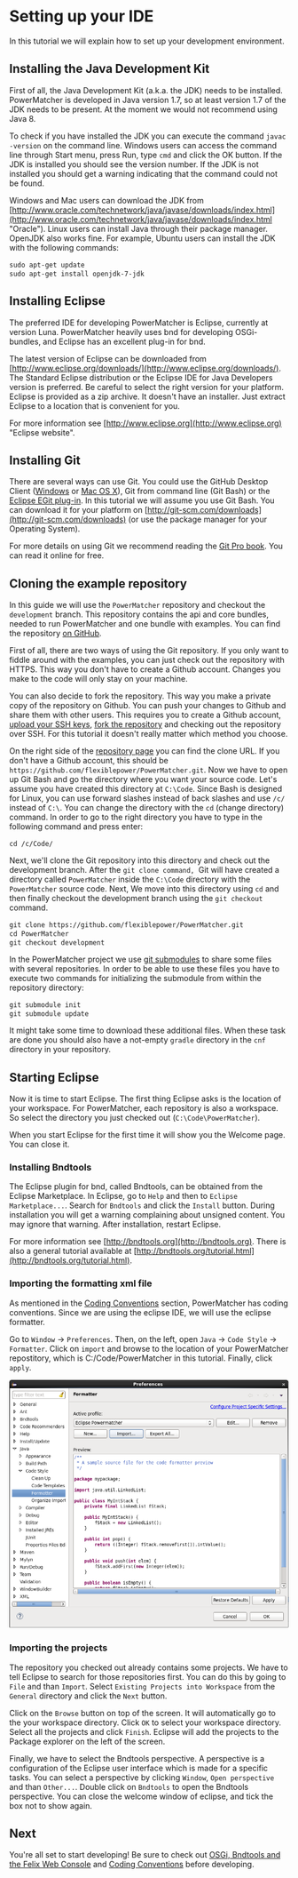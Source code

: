 # Setting up your IDE

In this tutorial we will explain how to set up your development environment.

## Installing the Java Development Kit
First of all, the Java Development Kit (a.k.a. the JDK) needs to be installed. PowerMatcher is developed in Java  version 1.7, so at least version 1.7 of the JDK needs to be present. At the moment we would not recommend using Java 8.

To check if you have installed the JDK you can execute the command `javac -version` on the command line. Windows users can access the command line through Start menu, press Run, type `cmd` and click the OK button. If the JDK is installed you should see the version number. If the JDK is not installed you should get a warning indicating that the command could not be found.

Windows and Mac users can download the JDK from [http://www.oracle.com/technetwork/java/javase/downloads/index.html](http://www.oracle.com/technetwork/java/javase/downloads/index.html "Oracle"). Linux users can install Java through their package manager. OpenJDK also works fine. For example, Ubuntu users can install the JDK with the following commands:

```
sudo apt-get update
sudo apt-get install openjdk-7-jdk
```

## Installing Eclipse
The preferred IDE for developing PowerMatcher is Eclipse, currently at version Luna. PowerMatcher heavily uses bnd for developing OSGi-bundles, and Eclipse has an excellent plug-in for bnd.

The latest version of Eclipse can be downloaded from [http://www.eclipse.org/downloads/](http://www.eclipse.org/downloads/). The Standard Eclipse distribution or the Eclipse IDE for Java Developers version is preferred. Be careful to select the right version for your platform. Eclipse is provided as a zip archive. It doesn't have an installer. Just extract Eclipse to a location that is convenient for you.

For more information see [http://www.eclipse.org](http://www.eclipse.org) "Eclipse website".

## Installing Git
There are several ways can use Git. You could use the GitHub Desktop Client ([Windows](https://windows.github.com) or [Mac OS X](https://mac.github.com)), Git from command line (Git Bash) or the [Eclipse EGit plug-in](http://www.eclipse.org/egit/). In this tutorial we will assume you use Git Bash. You can download it for your platform on [http://git-scm.com/downloads](http://git-scm.com/downloads) (or use the package manager for your Operating System).

For more details on using Git we recommend reading the [Git Pro book](http://git-scm.com/book). You can read it online for free.

## Cloning the example repository
In this guide we will use the `PowerMatcher` repository and checkout the `development` branch. This repository contains the api and core bundles, needed to run PowerMatcher and one bundle with examples. You can find the repository [on GitHub](https://github.com/flexiblepower/PowerMatcher).

First of all, there are two ways of using the Git repository. If you only want to fiddle around with the examples, you can just check out the repository with HTTPS. This way you don't have to create a Github account. Changes you make to the code will only stay on your machine.

You can also decide to fork the repository. This way you make a private copy of the repository on Github. You can push your changes to Github and share them with other users. This requires you to create a Github account, [upload your SSH keys](https://help.github.com/articles/generating-ssh-keys/), [fork the repository](https://help.github.com/articles/fork-a-repo/) and checking out the repository over SSH. For this tutorial it doesn't really matter which method you choose.

On the right side of the [repository page](https://github.com/flexiblepower/PowerMatcher) you can find the clone URL. If you don't have a Github account, this should be `https://github.com/flexiblepower/PowerMatcher.git`. Now we have to open up Git Bash and go the directory where you want your source code. Let's assume you have created this directory at `C:\Code`. Since Bash is designed for Linux, you can use forward slashes instead of back slashes and use `/c/` instead of `C:\`. You can change the directory with the `cd` (change directory) command. In order to go to the right directory you have to type in the following command and press enter:

```
cd /c/Code/
```

Next, we'll clone the Git repository into this directory and check out the development branch. After the `git clone command, `Git will have created a directory called `PowerMatcher` inside the `C:\Code` directory with the `PowerMatcher` source code. Next, We move into this directory using `cd` and then finally checkout the development branch using the `git checkout` command.

```
git clone https://github.com/flexiblepower/PowerMatcher.git
cd PowerMatcher
git checkout development
```

In the PowerMatcher project we use [git submodules](http://git-scm.com/docs/git-submodule) to share some files with several repositories. In order to be able to use these files you have to execute two commands for initializing the submodule from within the repository directory:

```
git submodule init
git submodule update
```

It might take some time to download these additional files. When these task are done you should also have a not-empty `gradle` directory in the `cnf` directory in your repository.

## Starting Eclipse
Now it is time to start Eclipse. The first thing Eclipse asks is the location of your workspace. For PowerMatcher, each repository is also a workspace. So select the directory you just checked out (`C:\Code\PowerMatcher`).

When you start Eclipse for the first time it will show you the Welcome page. You can close it.

### Installing Bndtools
The Eclipse plugin for bnd, called Bndtools, can be obtained from the Eclipse Marketplace. In Eclipse, go to `Help` and then to `Eclipse Marketplace...`. Search for `Bndtools` and click the `Install` button. During installation you will get a warning complaining about unsigned content. You may ignore that warning. After installation, restart Eclipse.

For more information see [http://bndtools.org](http://bndtools.org). There is also a general tutorial available at [http://bndtools.org/tutorial.html](http://bndtools.org/tutorial.html).

### Importing the formatting xml file

As mentioned in the [Coding Conventions](CodingConventions.md) section, PowerMatcher has coding conventions. Since we are using the eclipse IDE, we will use the eclipse formatter. 

Go to `Window` -> `Preferences`. Then, on the left, open `Java` -> `Code Style` -> `Formatter`. Click on `import` and browse to the location of your PowerMatcher repostitory, which is C:/Code/PowerMatcher in this tutorial. Finally, click `apply`.

![import_xml](import_xml.png)

### Importing the projects
The repository you checked out already contains some projects. We have to tell Eclipse to search for those repositories first. You can do this by going to `File` and than `Import`. Select `Existing Projects into Workspace` from the `General` directory and click the `Next` button.

Click on the `Browse` button on top of the screen. It will automatically go to the your workspace directory. Click `OK` to select your workspace directory. Select all the projects and click `Finish`. Eclipse will add the projects to the Package explorer on the left of the screen.

Finally, we have to select the Bndtools perspective. A perspective is a configuration of the Eclipse user interface which is made for a specific tasks. You can select a perspective by clicking `Window`, `Open perspective` and than `Other...`. Double click on `Bndtools` to open the Bndtools perspective. You can close the welcome window of eclipse, and tick the box not to show again.

## Next
You're all set to start developing! Be sure to check out [OSGi, Bndtools and the Felix Web Console](OSGi.md) and [Coding Conventions](CodingConventions.md) before developing.